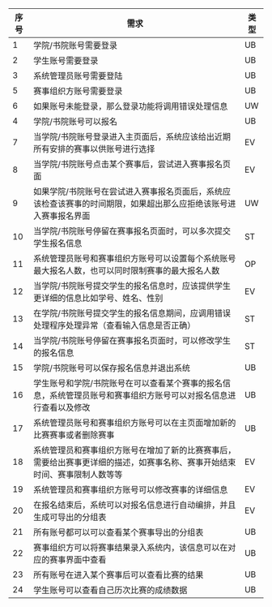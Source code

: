 | 序号 | 需求                                                         | 类型 |
| ---- | ------------------------------------------------------------ | ---- |
| 1    | 学院/书院账号需要登录                                        | UB   |
| 2    | 学生账号需要登录                                             | UB   |
| 3    | 系统管理员账号需要登陆                                       | UB   |
| 5    | 赛事组织方账号需要登录                                       | UB   |
| 6    | 如果账号未能登录，那么登录功能将调用错误处理信息             | UW   |
| 4    | 学院/书院账号可以报名                                        | UB   |
| 7    | 当学院/书院账号登录进入主页面后，系统应该给出近期所有安排的赛事以供账号进行选择 | EV   |
| 8    | 当学院/书院账号点击某个赛事后，尝试进入赛事报名页面          | EV   |
| 9    | 如果学院/书院账号在尝试进入赛事报名页面后，系统应该检查该赛事的时间期限，如果超出那么应拒绝该账号进入赛事报名界面 | UW   |
| 10   | 当学院/书院账号停留在赛事报名页面时，可以多次提交学生报名信息 | ST   |
| 11   | 系统管理员账号和赛事组织方账号可以设置每个系统账号最大报名人数，也可以同时限制赛事的最大报名人数 | OP   |
| 12   | 当学院/书院账号提交学生的报名信息时，应该提供学生更详细的信息比如学号、姓名、性别 | EV   |
| 13   | 在学院/书院账号提交学生的报名信息期间，应调用错误处理程序处理异常（查看输入信息是否正确） | ST   |
| 14   | 当学院/书院账号停留在赛事报名页面时，可以修改学生的报名信息  | ST   |
| 15   | 学院/书院账号可以保存报名信息并退出系统                      | UB   |
| 16   | 学生账号和学院/书院账号在可以查看某个赛事的报名信息，系统管理员账号和赛事组织方账号可以对报名信息进行查看以及修改 | UB   |
| 17   | 系统管理员账号和赛事组织方账号可以在主页面增加新的比赛赛事或者删除赛事 | UB   |
| 18   | 系统管理员和赛事组织方账号在增加了新的比赛赛事后，需要给出赛事更详细的描述，如赛事名称、赛事开始结束时间、赛事限制人数等等 | EV   |
| 19   | 系统管理员和赛事组织方账号可以修改赛事的详细信息             | EV   |
| 20   | 在报名结束后，系统可以对报名信息进行自动编排，并且生成可导出的分组表 | EV   |
| 21   | 所有账号都可以可以查看某个赛事导出的分组表                   | UB   |
| 22   | 赛事组织方可以将赛事结果录入系统内，该信息可以在对应的赛事界面中查看 | UB   |
| 23   | 所有账号在进入某个赛事后可以查看比赛的结果                   | UB   |
| 24   | 学生账号可以查看自己历次比赛的成绩数据                       | UB   |